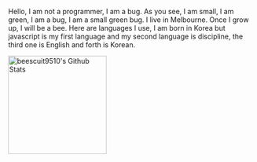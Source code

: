Hello, I am not a programmer, I am a bug. As you see, I am small, I am green, I am a bug, I am a small green bug. I live in Melbourne. Once I grow up, I will be a bee. 
Here are languages I use, I am born in Korea but javascript is my first language and my second language is discipline, the third one is English and forth is Korean.
<div>
<img height="200rem"alt="beescuit9510's Github Stats" src="https://github-readme-stats.vercel.app/api/top-langs?username=beescuit9510&langs_count=10&show_icons=true&locale=en&layout=donut"/>
</div>

